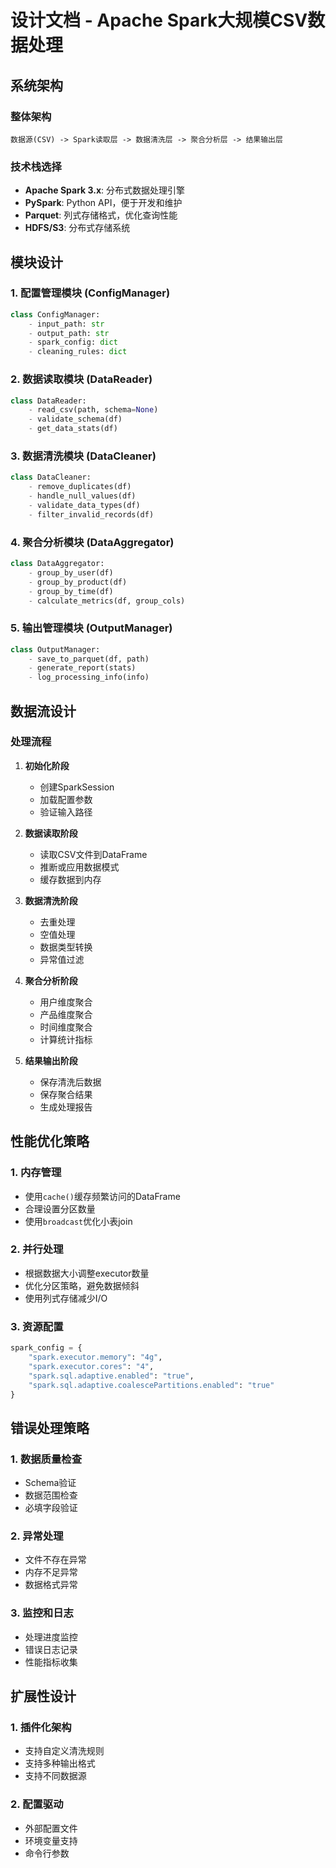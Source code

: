 # 设计文档 - Apache Spark大规模CSV数据处理

## 系统架构

### 整体架构
```
数据源(CSV) -> Spark读取层 -> 数据清洗层 -> 聚合分析层 -> 结果输出层
```

### 技术栈选择
- **Apache Spark 3.x**: 分布式数据处理引擎
- **PySpark**: Python API，便于开发和维护
- **Parquet**: 列式存储格式，优化查询性能
- **HDFS/S3**: 分布式存储系统

## 模块设计

### 1. 配置管理模块 (ConfigManager)
```python
class ConfigManager:
    - input_path: str
    - output_path: str
    - spark_config: dict
    - cleaning_rules: dict
```

### 2. 数据读取模块 (DataReader)
```python
class DataReader:
    - read_csv(path, schema=None)
    - validate_schema(df)
    - get_data_stats(df)
```

### 3. 数据清洗模块 (DataCleaner)
```python
class DataCleaner:
    - remove_duplicates(df)
    - handle_null_values(df)
    - validate_data_types(df)
    - filter_invalid_records(df)
```

### 4. 聚合分析模块 (DataAggregator)
```python
class DataAggregator:
    - group_by_user(df)
    - group_by_product(df)
    - group_by_time(df)
    - calculate_metrics(df, group_cols)
```

### 5. 输出管理模块 (OutputManager)
```python
class OutputManager:
    - save_to_parquet(df, path)
    - generate_report(stats)
    - log_processing_info(info)
```

## 数据流设计

### 处理流程
1. **初始化阶段**
   - 创建SparkSession
   - 加载配置参数
   - 验证输入路径

2. **数据读取阶段**
   - 读取CSV文件到DataFrame
   - 推断或应用数据模式
   - 缓存数据到内存

3. **数据清洗阶段**
   - 去重处理
   - 空值处理
   - 数据类型转换
   - 异常值过滤

4. **聚合分析阶段**
   - 用户维度聚合
   - 产品维度聚合
   - 时间维度聚合
   - 计算统计指标

5. **结果输出阶段**
   - 保存清洗后数据
   - 保存聚合结果
   - 生成处理报告

## 性能优化策略

### 1. 内存管理
- 使用`cache()`缓存频繁访问的DataFrame
- 合理设置分区数量
- 使用`broadcast`优化小表join

### 2. 并行处理
- 根据数据大小调整executor数量
- 优化分区策略，避免数据倾斜
- 使用列式存储减少I/O

### 3. 资源配置
```python
spark_config = {
    "spark.executor.memory": "4g",
    "spark.executor.cores": "4",
    "spark.sql.adaptive.enabled": "true",
    "spark.sql.adaptive.coalescePartitions.enabled": "true"
}
```

## 错误处理策略

### 1. 数据质量检查
- Schema验证
- 数据范围检查
- 必填字段验证

### 2. 异常处理
- 文件不存在异常
- 内存不足异常
- 数据格式异常

### 3. 监控和日志
- 处理进度监控
- 错误日志记录
- 性能指标收集

## 扩展性设计

### 1. 插件化架构
- 支持自定义清洗规则
- 支持多种输出格式
- 支持不同数据源

### 2. 配置驱动
- 外部配置文件
- 环境变量支持
- 命令行参数
